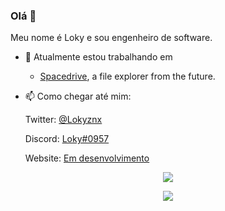 ### Olá 👋

Meu nome é Loky e sou engenheiro de software.

- 🔭 Atualmente estou trabalhando em
  * [Spacedrive](https://github.com/spacedriveapp/spacedrive), a file explorer from the future. 
   
- 📫 Como chegar até mim:

  Twitter: [@Lokyznx](https://twitter.com/Lokyznx)
  
  Discord: [Loky#0957](https://discord.com/users/894757773928202260)
 
  Website: [Em desenvolvimento]()
  
<p align="center">
 <a href="https://inv.wtf/polar" target="_blank"><img src="https://inv.wtf/widget/polar"></a>
</p>

<p align="center">
 <img src="https://lanyard.cnrad.dev/api/894757773928202260">
</p>
